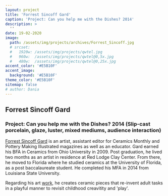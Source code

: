 ```yaml
---
layout: project
title: 'Forrest Sincoff Gard'
caption: 'Project: Can you help me with the Dishes? 2014'
description: >
  ''
date: 19-02-2020
image: 
  path: /assets/img/projects/archives/Forrest_Sincoff.jpg
  # srcset: 
  #   1920w: /assets/img/projects/qwtel.jpg
  #   960w:  /assets/img/projects/qwtel@0,5x.jpg
  #   480w:  /assets/img/projects/qwtel@0,25x.jpg
accent_color: '#E5B10F'
accent_image:
  background: '#E5B10F'
theme_color: '#E5B10F'
sitemap: false
# author: Dania
---
```

## Forrest Sincoff Gard

### Project: Can you help me with the Dishes? 2014 (Slip-cast porcelain, glaze, luster, mixed mediums, audience interaction)

[Forrest Sincoff Gard](https://forrestgard.weebly.com/see.html) is an artist, assistant editor for Ceramics Monthly and Pottery Making Illustrated magazines as well as an educator. Gard earned his BFA in Ceramics from Ohio University in 2009. Post graduation,  he lived two months as an artist in residence at Red Lodge Clay Center. From there, he moved to Florida where he studied ceramics at the University of Florida, as a post baccalaureate student. He completed his MFA in 2014 from Louisiana State University.

Regarding his art [work](https://sociallyengagedcraftcollective.org/portfolio/forrest-sincoff-gard/), he creates ceramic pieces that re-invent adult tasks in a playful manner to revisit childhood creavitity and 'play'.
